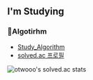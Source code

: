 ## I'm Studying

### :pushpin:Algotirhm
- [Study_Algorithm](https://github.com/Otwooo/Study_Algorithm)
- [solved.ac 프로필](https://solved.ac/profile/otwooo)

![otwooo's solved.ac stats](https://github-readme-solvedac.hyp3rflow.vercel.app/api/?handle=otwooo) 

<!-- ### :pushpin:AI
- 2022년 중앙과학관 인공지능 자율탐구 프로그램 참여
  - 과제 : 순환 신경망을 이용한 자연어 처리

### :pushpin:Cyber Security
- 건양대학교 정보보호영재교육 2기 고등기초심화반 교육생  -->




